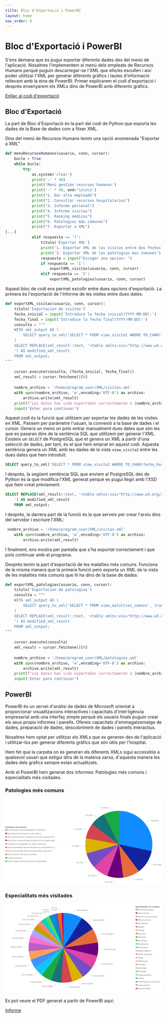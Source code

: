 ```yaml
---
title: Bloc d'Exportació i PowerBI
layout: home
nav_order: 6
---
```


# Bloc d'Exportació i PowerBI

S'ens demana que es pugui exportar diferents dades des del menú de l'aplicació. Nosaltres l'implementem al menú dels empleats de Recursos Humans perquè puguin descarregar-se l'XML que ells/es escullen i així poder utilitzar l'XML per generar diferents gràfics i taules d'informació rellevant amb la eina de PowerBI. Primer explicarem el codi d'exportació i després ensenyarem els XMLs dins de PowerBI amb diferents gràfics.

[Enllaç al codi d'exportació](/python/Bloque%20Conexión%20Login/funciones.py)

## Bloc d'Exportació

La part de Bloc d'Exportació és la part del codi de Python que exporta les dades de la Base de dades com a fitxer XML.

Dins del menú de Recursos Humans tenim una opció anomenada "Exportar a XML"

```python
def menuRecursosHumanos(usuario, conn, cursor):
    bucle = True
    while bucle:
        try:
            os.system('clear')
            print('-' * 40)
            print('Menú gestión recursos humanos')
            print('-' * 40, end='\n\n\n')
            print("1. Dar alta empleado")
            print("2. Consultar recursos hospitalarios")
            print("3. Informe personal")
            print("4. Informe visitas")
            print("5. Ranking médicos")
            print("6. Patologias más comunes")
            print("7. Exportar a XML")
[...]
            elif respuesta == '7':
                titulo('Exportar XML')
                print('1. Exportar XML de las visitas entre dos fechas')
                print('2. Exportar XML de las patologias mas comunes')
                respuesta = input("Escoger una opcion: ")
                if respuesta == '1':
                    exportXML_visitas(usuario, conn, cursor)
                elif respuesta == '2':
                    exportXML_patologies(usuario, conn, cursor)
```

Aquest bloc de codi ens permet escollir entre dues opcions d'exportació. La primera és l'exportació de l'informe de les visites entre dues dates:

```python
def exportXML_visitas(usuario, conn, cursor):
    titulo('Exportacion de visitas')
    fecha_inicial = input('Introduce la fecha inicial(YYYY-MM-DD):')
    fecha_final = input('Introduce la fecha final(YYYY-MM-DD):')
    consulta = """
    WITH xml_output AS (
        SELECT query_to_xml('SELECT * FROM view_visita2 WHERE TO_CHAR(fecha_hora, ''YYYY-MM-DD'') BETWEEN '%s' AND '%s'', true, false, '') AS xml_result
    )
    SELECT REPLACE(xml_result::text, '<table xmlns:xsi="http://www.w3.org/2001/XMLSchema-instance">', '<table xmlns:xsi="http://www.w3.org/2001/XMLSchema-instance" xsi:noNamespaceSchemaLocation="visitas.xsd">
    ') AS modified_xml_result
    FROM xml_output;
"""
    
    cursor.execute(consulta, (fecha_inicial, fecha_final))
    xml_result = cursor.fetchone()[0]

    nombre_archivo = '/home/program_user/XML/visitas.xml'
    with open(nombre_archivo, 'w',encoding='UTF-8') as archivo:
        archivo.write(xml_result)
    print(f"Los datos han sido exportados correctamente a {nombre_archivo}.")
    input('Enter para continuar')
```

Aquest codi és la funció que utilitzem per exportar les dades de les visites en XML. Passem per paràmetre l'usuari, la connexió a la base de dades i el cursor. Genera un menú on pots entrar manualment dues dates que són les que es pasaran dins de la sentència SQL que utilitzem per generar l'XML. Existeix un `SELECT` de PostgreSQL que et genera un XML a partir d'una selecció de dades, per tant, és el que hem emprat en aquest codi. Aquesta sentència genera un XML amb les dades de la vista `view_visita2` entre les dues dates que hem introduït.

```sql
SELECT query_to_xml('SELECT * FROM view_visita2 WHERE TO_CHAR(fecha_hora, ''YYYY-MM-DD'') BETWEEN '%s' AND '%s'', true, false, '') AS xml_result
```

I després, la següent sentència SQL que enviem al PostgreSQL des de Python és la que modifica l'XML generat perquè es pugui llegir amb l'XSD que hem creat prèviament:

```sql
SELECT REPLACE(xml_result::text, '<table xmlns:xsi="http://www.w3.org/2001/XMLSchema-instance">', '<table xmlns:xsi="http://www.w3.org/2001/XMLSchema-instance" xsi:noNamespaceSchemaLocation="visitas.xsd">
    ') AS modified_xml_result
    FROM xml_output;
```

I després, la darrera part de la funció és la que serveix per crear l'arxiu dins del servidor i escriure l'XML:

```python
 nombre_archivo = '/home/program_user/XML/visitas.xml'
    with open(nombre_archivo, 'w',encoding='UTF-8') as archivo:
        archivo.write(xml_result)
```

I finalment, ens mostra per pantalla que s'ha exportat correctament i que pots continuar amb el programa.

Després tenim la part d'exportació de les malalties més comuns. Funciona de la misma manera que la primera funció però exporta un XML de la vista de les malalties més comuns que hi ha dins de la base de dades:

```python
def exportXML_patologies(usuario, conn, cursor):
    titulo('Exportacion de patologias')
    consulta = """
    WITH xml_output AS (
        SELECT query_to_xml('SELECT * FROM view_malalties_comuns', true, false, '') AS xml_result
    )
    SELECT REPLACE(xml_result::text, '<table xmlns:xsi="http://www.w3.org/2001/XMLSchema-instance">', '<table xmlns:xsi="http://www.w3.org/2001/XMLSchema-instance" xsi:noNamespaceSchemaLocation="patologies.xsd">
    ') AS modified_xml_result
    FROM xml_output;
"""
    
    cursor.execute(consulta)
    xml_result = cursor.fetchone()[0]

    nombre_archivo = '/home/program_user/XML/patologies.xml'
    with open(nombre_archivo, 'w',encoding='UTF-8') as archivo:
        archivo.write(xml_result)
    print(f"Los datos han sido exportados correctamente a {nombre_archivo}.")
    input('Enter para continuar')
```

## PowerBI

PowerBI és un servei d'anàlisi de dades de Microsoft orientat a proporcionar visualitzacions interactives i capacitats d'intel·ligència empresarial amb una interfaç simple perquè els usuaris finals puguin crear els seus propis informes i panells. Ofereix capacitats d'emmagatzematge de dades, preparació de dades, descobriment de dades i panells interactius.

Nosaltres hem optat per utilitzar els XMLs que es generen des de l'aplicació i utilitzar-los per generar diferents gràfics que són útils per l'hospital. 

Hem fet que la carpeta on es generan els diferents XMLs sigui accessible a qualsevol usuari que estigui dins de la mateixa xarxa, d'aquesta manera les dades dels gràfics sempre estan actualitzats.

Amb el PowerBI hem generat dos informes: Patologies més comuns i especialitats més visitades.

### Patologies més comuns

![](/imagenes/postgres/power_bi/informe1.png)

### Especialitats més visitades

![](/imagenes/postgres/power_bi/informe2.png)

Es pot veure el PDF generat a partir de PowerBI aquí:

[Informe](/postgres/PowerBI/Informes.pdf)
